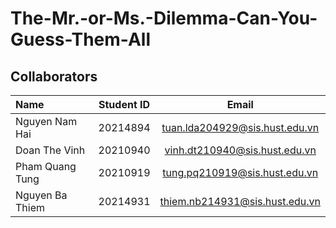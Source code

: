 # The-Mr.-or-Ms.-Dilemma-Can-You-Guess-Them-All

## Collaborators 
| Name                         | Student ID       | Email                                      |
| :---                         |    :----:        |          :---:                             |
| Nguyen Nam Hai              | 20214894         | tuan.lda204929@sis.hust.edu.vn            |
| Doan The Vinh             | 20210940         | vinh.dt210940@sis.hust.edu.vn            |
| Pham Quang Tung             | 20210919         | tung.pq210919@sis.hust.edu.vn|
| Nguyen Ba Thiem      | 20214931         | thiem.nb214931@sis.hust.edu.vn              |
